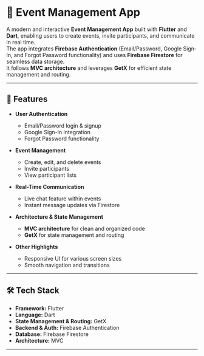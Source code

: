 # 📅 Event Management App

A modern and interactive **Event Management App** built with **Flutter** and **Dart**, enabling users to create events, invite participants, and communicate in real time.  
The app integrates **Firebase Authentication** (Email/Password, Google Sign-In, and Forgot Password functionality) and uses **Firebase Firestore** for seamless data storage.  
It follows **MVC architecture** and leverages **GetX** for efficient state management and routing.

---

## 🚀 Features

- **User Authentication**
    - Email/Password login & signup
    - Google Sign-In integration
    - Forgot Password functionality

- **Event Management**
    - Create, edit, and delete events
    - Invite participants
    - View participant lists

- **Real-Time Communication**
    - Live chat feature within events
    - Instant message updates via Firestore

- **Architecture & State Management**
    - **MVC architecture** for clean and organized code
    - **GetX** for state management and routing

- **Other Highlights**
    - Responsive UI for various screen sizes
    - Smooth navigation and transitions

---

## 🛠️ Tech Stack

- **Framework:** Flutter
- **Language:** Dart
- **State Management & Routing:** GetX
- **Backend & Auth:** Firebase Authentication
- **Database:** Firebase Firestore
- **Architecture:** MVC

---